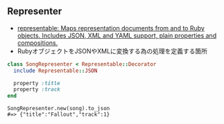 ## Representer

* [representable: Maps representation documents from and to Ruby objects. Includes JSON, XML and YAML support, plain properties and compositions.](https://github.com/apotonick/representable)
* RubyオブジェクトをJSONやXMLに変換する為の処理を定義する箇所

```ruby
class SongRepresenter < Representable::Decorator
  include Representable::JSON

  property :title
  property :track
end
```

```
SongRepresenter.new(song).to_json
#=> {"title":"Fallout","track":1}
```

